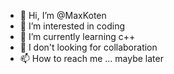 - 👋 Hi, I’m @MaxKoten
- 👀 I’m interested in coding
- 🌱 I’m currently learning c++
- 💞️ I don't looking for collaboration
- 📫 How to reach me ... maybe later

<!---
MaxKoten/MaxKoten is a ✨ special ✨ repository because its `README.md` (this file) appears on your GitHub profile.
You can click the Preview link to take a look at your changes.
--->
